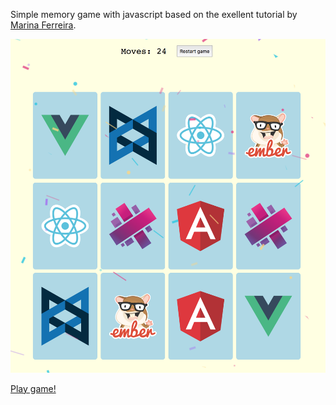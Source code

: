 Simple memory game with javascript based on the exellent tutorial by [Marina Ferreira](https://www.youtube.com/watch?v=ZniVgo8U7ek).

![screen](./memory-game.png)

[Play game!](https://vladimir.vovk.in/memory-game/memory-game.html)
